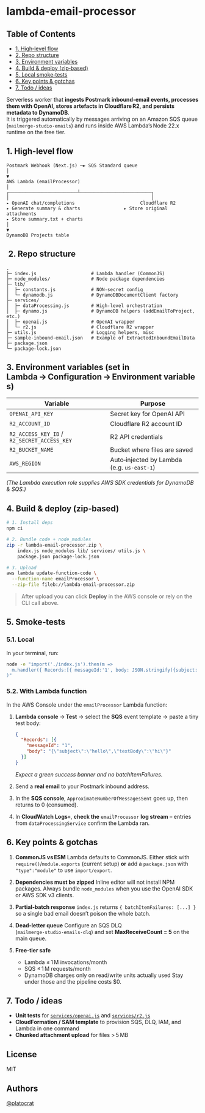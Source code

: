 # lambda-email-processor

## Table of Contents

- [1. High‑level flow](#1-highlevel-flow)
- [2. Repo structure](#r2-epo-structure)
- [3. Environment variables](#3-environment-variables-set-in-lambda→configuration→environment-variables)
- [4. Build & deploy (zip‑based)](#4-build--deploy-zipbased)
- [5. Local smoke‑tests](#5-local-smoketests)
- [6. Key points & gotchas](#6-key-points--gotchas)
- [7. Todo / ideas](#7-todo--ideas)


Serverless worker that **ingests Postmark inbound‑email events, processes them with OpenAI, stores artefacts in Cloudflare R2, and persists metadata to DynamoDB**.  
It is triggered automatically by messages arriving on an Amazon SQS queue (`mailmerge‑studio‑emails`) and runs inside AWS Lambda’s Node 22.x runtime on the free tier.

##  1. High‑level flow

```
Postmark Webhook (Next.js) ─► SQS Standard queue
│
▼
AWS Lambda (emailProcessor)
│
┌─────────────────────────┴──────────────────────────┐
│                                                    │
▸ OpenAI chat/completions                        Cloudflare R2
▸ Generate summary & charts                ▸ Store original attachments
▸ Store summary.txt + charts
│
▼
DynamoDB Projects table
```

##  2. Repo structure

```
.
├─ index.js                    # Lambda handler (CommonJS)
├─ node_modules/               # Node package dependencies
├─ lib/
│  ├─ constants.js             # NON‑secret config
│  └─ dynamodb.js              # DynamoDBDocumentClient factory
├─ services/
│  ├─ dataProcessing.js        # High‑level orchestration
│  ├─ dynamo.js                # DynamoDB helpers (addEmailToProject, etc.)
│  ├─ openai.js                # OpenAI wrapper
│  └─ r2.js                    # Cloudflare R2 wrapper
├─ utils.js                    # Logging helpers, misc
├─ sample‑inbound‑email.json   # Example of ExtractedInboundEmailData
├─ package.json
└─ package‑lock.json
```

## 3. Environment variables (set in **Lambda → Configuration → Environment variables**)

| Variable | Purpose |
|----------|---------|
| `OPENAI_API_KEY` | Secret key for OpenAI API |
| `R2_ACCOUNT_ID` | Cloudflare R2 account ID |
| `R2_ACCESS_KEY_ID` / `R2_SECRET_ACCESS_KEY` | R2 API credentials |
| `R2_BUCKET_NAME` | Bucket where files are saved |
| `AWS_REGION` | Auto‑injected by Lambda (e.g. `us‑east‑1`) |

*(The Lambda execution role supplies AWS SDK credentials for DynamoDB & SQS.)*

## 4. Build & deploy (zip‑based)

```bash
# 1. Install deps
npm ci

# 2. Bundle code + node_modules
zip -r lambda-email-processor.zip \
    index.js node_modules lib/ services/ utils.js \
    package.json package-lock.json

# 3. Upload
aws lambda update-function-code \
  --function-name emailProcessor \
  --zip-file fileb://lambda-email-processor.zip
```

> After upload you can click **Deploy** in the AWS console or rely on the CLI call above.

## 5. Smoke‑tests

### 5.1. Local

In your terminal, run:

```bash
node -e "import('./index.js').then(m =>
  m.handler({ Records:[{ messageId:'1', body: JSON.stringify({subject:'hi', textBody:'hello'}) }] })
)"
```

### 5.2. With Lambda function

In the AWS Console under the `emailProcessor` Lambda function:

1. **Lambda console** → **Test** → select the **SQS** event template → paste a tiny test body:
    ```json
    {
      "Records": [{
        "messageId": "1",
        "body": "{\"subject\":\"hello\",\"textBody\":\"hi\"}"
      }]
    }
    ```

    *Expect a green success banner and no batchItemFailures.*

2. Send a **real email** to your Postmark inbound address.

3. In the **SQS console**, `ApproximateNumberOfMessagesSent` goes up, then returns to 0 (consumed).

4. In **CloudWatch Logs**», **check the** `emailProcessor` **log stream** – entries from `dataProcessingService` confirm the Lambda ran.

## 6. Key points & gotchas

1. **CommonJS vs ESM**
   Lambda defaults to CommonJS. Either stick with `require()`/`module.exports` (current setup) **or** add a `package.json` with `"type":"module"` to use `import/export`.

2. **Dependencies must be zipped**
   Inline editor will not install NPM packages. Always bundle `node_modules` when you use the OpenAI SDK or AWS SDK v3 clients.

3. **Partial‑batch response**
   `index.js` returns `{ batchItemFailures: [...] }` so a single bad email doesn’t poison the whole batch.

4. **Dead‑letter queue**
   Configure an SQS DLQ (`mailmerge‑studio‑emails‑dlq`) and set **MaxReceiveCount = 5** on the main queue.

5. **Free‑tier safe**

   * Lambda ≤ 1 M invocations/month
   * SQS ≤ 1 M requests/month
   * DynamoDB charges only on read/write units actually used
     Stay under those and the pipeline costs \$0.

## 7. Todo / ideas

* **Unit tests** for [`services/openai.js`](./services/openai.js) and [`services/r2.js`](./services/r2.js)
* **CloudFormation / SAM template** to provision SQS, DLQ, IAM, and Lambda in one command
* **Chunked attachment upload** for files > 5 MB

## License

MIT

## Authors

[@platocrat](https://github.com/platocrat)